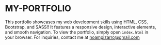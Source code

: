 # MY-PORTFOLIO

This portfolio showcases my web development skills using HTML, CSS, Bootstrap, and SASS!! It features a responsive design, interactive elements, and smooth navigation. To view the portfolio, simply open `index.html` in your browser. For inquiries, contact me at noampizarro@gmail.com
